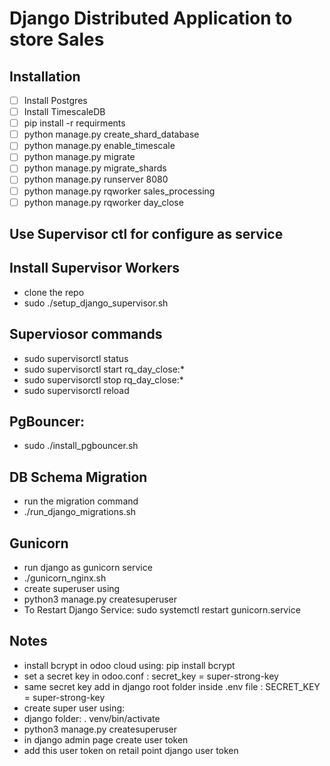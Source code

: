 #  Django Distributed  Application to store Sales
##  Installation
- [ ] Install Postgres
- [ ] Install TimescaleDB
- [ ] pip install -r requirments
- [ ] python manage.py create_shard_database
- [ ] python manage.py enable_timescale
- [ ] python manage.py migrate
- [ ] python manage.py migrate_shards
- [ ] python manage.py runserver 8080
- [ ] python manage.py rqworker sales_processing
- [ ] python manage.py rqworker day_close

## Use Supervisor ctl for configure as service

## Install Supervisor Workers

- clone the repo
- sudo ./setup_django_supervisor.sh


## Superviosor commands
- sudo supervisorctl status
- sudo supervisorctl start rq_day_close:*
- sudo supervisorctl stop rq_day_close:*
- sudo supervisorctl reload


## PgBouncer:
- sudo ./install_pgbouncer.sh

## DB Schema Migration
- run the migration command
- ./run_django_migrations.sh
## Gunicorn
- run django as gunicorn service
- ./gunicorn_nginx.sh
- create superuser using 
- python3 manage.py createsuperuser
- To Restart Django Service: sudo systemctl restart gunicorn.service

## Notes
- install bcrypt in odoo cloud using: pip install bcrypt
- set a secret key in odoo.conf : secret_key = super-strong-key
- same secret key add in django root folder inside .env file : SECRET_KEY = super-strong-key
- create super user using: 
- django folder: . venv/bin/activate
- python3 manage.py createsuperuser
- in django admin page create user token
- add this user token on retail point django user token